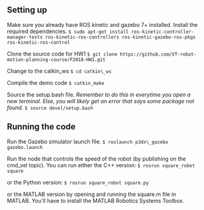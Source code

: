 
## Setting up
Make sure you already have ROS kinetic and gazebo 7+ installed. Install the required dependencies. 
`$ sudo apt-get install ros-kinetic-controller-manager-tests ros-kinetic-ros-controllers ros-kinetic-gazebo-ros-pkgs ros-kinetic-ros-control`

Clone the source code for HW1
`$ git clone https://github.com/VT-robot-motion-planning-course/F2018-HW1.git`

Change to the catkin\_ws
`$ cd catkin\_ws`

Compile the demo code
`$ catkin_make`

Source the setup.bash file. *Remember to do this in everytime you open a new terminal. Else, you will likely get an error that says some package not found.*
`$ source devel/setup.bash`


## Running the code
Run the Gazebo simulator launch file.
`$ roslaunch p3dx\_gazebo gazebo.launch`

Run the node that controls the speed of the robot (by publishing on the cmd\_vel topic). You can run either the C++ version:
`$ rosrun square_robot square`

or the Python version:
`$ rosrun square_robot square.py`

or the MATLAB version by opening and running the square.m file in MATLAB. You'll have to install the MATLAB Robotics Systems Toolbox.
